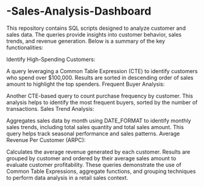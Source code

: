 # -Sales-Analysis-Dashboard

This repository contains SQL scripts designed to analyze customer and sales data. The queries provide insights into customer behavior, sales trends, and revenue generation. Below is a summary of the key functionalities:

Identify High-Spending Customers:

A query leveraging a Common Table Expression (CTE) to identify customers who spend over $100,000. Results are sorted in descending order of sales amount to highlight the top spenders.
Frequent Buyer Analysis:

Another CTE-based query to count purchase frequency by customer. This analysis helps to identify the most frequent buyers, sorted by the number of transactions.
Sales Trend Analysis:

Aggregates sales data by month using DATE_FORMAT to identify monthly sales trends, including total sales quantity and total sales amount. This query helps track seasonal performance and sales patterns.
Average Revenue Per Customer (ARPC):

Calculates the average revenue generated by each customer. Results are grouped by customer and ordered by their average sales amount to evaluate customer profitability.
These queries demonstrate the use of Common Table Expressions, aggregate functions, and grouping techniques to perform data analysis in a retail sales context.
